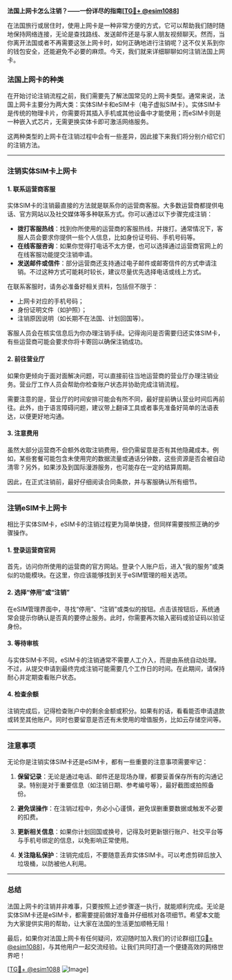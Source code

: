 **法国上网卡怎么注销？——一份详尽的指南[[TG💪+ @esim1088](https://t.me/s/esim1088)]**

在法国旅行或居住时，使用上网卡是一种非常方便的方式，它可以帮助我们随时随地保持网络连接，无论是查找路线、发送邮件还是与家人朋友视频聊天。然而，当你离开法国或者不再需要这张上网卡时，如何正确地进行注销呢？这不仅关系到你的钱包安全，还能避免不必要的麻烦。今天，我们就来详细聊聊如何注销法国上网卡。

### 法国上网卡的种类

在开始讨论注销流程之前，我们需要先了解法国常见的上网卡类型。通常来说，法国上网卡主要分为两大类：实体SIM卡和eSIM卡（电子虚拟SIM卡）。实体SIM卡是传统的物理卡片，你需要将其插入手机或其他设备中才能使用；而eSIM卡则是一种嵌入式芯片，无需更换实体卡即可激活网络服务。

这两种类型的上网卡在注销过程中会有一些差异，因此接下来我们将分别介绍它们的注销方法。

---

### 注销实体SIM卡上网卡

#### 1. **联系运营商客服**
实体SIM卡的注销最直接的方法就是联系你的运营商客服。大多数运营商都提供电话、官方网站以及社交媒体等多种联系方式。你可以通过以下步骤完成注销：

- **拨打客服热线**：找到你所使用的运营商的客服热线，并拨打。通常情况下，客服人员会要求你提供一些个人信息，比如身份证号码、手机号码等。
- **在线客服咨询**：如果你觉得打电话不太方便，也可以选择通过运营商官网上的在线客服功能提交注销申请。
- **发送邮件或信件**：部分运营商还支持通过电子邮件或邮寄信件的方式申请注销。不过这种方式可能耗时较长，建议尽量优先选择电话或线上方式。

在联系客服时，请务必准备好相关资料，包括但不限于：
- 上网卡对应的手机号码；
- 身份证明文件（如护照）；
- 注销原因说明（如长期不在法国、计划回国等）。

客服人员会在核实信息后为你办理注销手续。记得询问是否需要归还实体SIM卡，有些运营商可能会要求你将卡寄回以确保注销成功。

#### 2. **前往营业厅**
如果你更倾向于面对面解决问题，可以直接前往当地运营商的营业厅办理注销业务。营业厅工作人员会帮助你检查账户状态并协助完成注销流程。

需要注意的是，营业厅的时间安排可能会有所不同，最好提前确认营业时间后再前往。此外，由于语言障碍问题，建议带上翻译工具或者事先准备好简单的法语表达，以便更好地沟通。

#### 3. **注意费用**
虽然大部分运营商不会额外收取注销费用，但仍需留意是否有其他隐藏成本。例如，某些套餐可能包含未使用完的数据流量或通话分钟数，这些资源是否会被自动清零？另外，如果涉及到国际漫游服务，也可能存在一定的结算周期。

因此，在正式注销前，最好仔细阅读合同条款，并与客服确认所有细节。

---

### 注销eSIM卡上网卡

相比于实体SIM卡，eSIM卡的注销过程更为简单快捷，但同样需要按照正确的步骤操作。

#### 1. **登录运营商官网**
首先，访问你所使用的运营商的官方网站。登录个人账户后，进入“我的服务”或类似的功能模块。在这里，你应该能够找到关于eSIM管理的相关选项。

#### 2. **选择“停用”或“注销”**
在eSIM管理界面中，寻找“停用”、“注销”或类似的按钮。点击该按钮后，系统通常会提示你确认是否真的要停止服务。此时，你需要再次输入密码或验证码以验证身份。

#### 3. **等待审核**
与实体SIM卡不同，eSIM卡的注销通常不需要人工介入，而是由系统自动处理。不过，从提交申请到最终完成注销可能需要几个工作日的时间。在此期间，请保持耐心并定期查看账户状态。

#### 4. **检查余额**
注销完成后，记得检查账户中的剩余金额或积分。如果有的话，看看能否申请退款或转至其他账户。同时也要留意是否还有未使用的增值服务，比如云存储空间等。

---

### 注意事项

无论你是注销实体SIM卡还是eSIM卡，都有一些重要的注意事项需要牢记：

1. **保留记录**：无论是通过电话、邮件还是现场办理，都要妥善保存所有的沟通记录。特别是对于重要信息（如注销日期、参考编号等），最好截图或拍照备份。
   
2. **避免误操作**：在注销过程中，务必小心谨慎，避免误删重要数据或触发不必要的扣费。

3. **更新相关信息**：如果你计划回国或换号，记得及时更新银行账户、社交平台等与手机号绑定的信息，以免影响正常使用。

4. **关注隐私保护**：注销完成后，不要随意丢弃实体SIM卡。可以考虑剪碎后放入垃圾桶，以防被他人利用。

---

### 总结

法国上网卡的注销并非难事，只要按照上述步骤逐一执行，就能顺利完成。无论是实体SIM卡还是eSIM卡，都需要提前做好准备并仔细核对各项细节。希望本文能为大家提供实用的帮助，让大家在法国的生活更加顺畅无阻！

最后，如果你对法国上网卡有任何疑问，欢迎随时加入我们的讨论群组[[TG💪+ @esim1088](https://t.me/s/esim1088)]，与其他用户一起交流经验。让我们共同打造一个便捷高效的网络世界吧！

[[TG💪+ @esim1088](https://t.me/s/esim1088) ![Image](https://i.postimg.cc/4NQfJmqS/Snipaste-2025-05-13-00-14-12.png)]